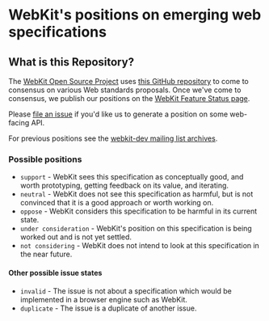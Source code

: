 # WebKit's positions on emerging web specifications

## What is this Repository?

The [WebKit Open Source Project](https://webkit.org) uses [this GitHub repository](https://github.com/WebKit/standards-positions) to come to consensus on various Web standards proposals. Once we've come to consensus, we publish our positions on the [WebKit Feature Status page](https://webkit.org/status/).

Please [file an issue](https://github.com/WebKit/standards-positions/issues/new) if you'd like us to generate a position on some web-facing API.

For previous positions see the [webkit-dev mailing list archives](https://lists.webkit.org/pipermail/webkit-dev/).

### Possible positions

- `support` - WebKit sees this specification as conceptually good, and worth prototyping, getting feedback on its value, and iterating.
- `neutral` - WebKit does not see this specification as harmful, but is not convinced that it is a good approach or worth working on.
- `oppose` - WebKit considers this specification to be harmful in its current state.
- `under consideration` - WebKit's position on this specification is being worked out and is not yet settled.
- `not considering` - WebKit does not intend to look at this specification in the near future.

#### Other possible issue states

- `invalid` - The issue is not about a specification which would be implemented in a browser engine such as WebKit.
- `duplicate` - The issue is a duplicate of another issue.
